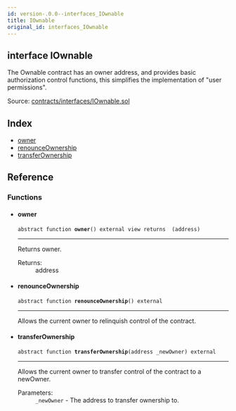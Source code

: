 ```yaml
---
id: version-.0.0--interfaces_IOwnable
title: IOwnable
original_id: interfaces_IOwnable
---
```


<div class="contract-doc"><div class="contract"><h2 class="contract-header"><span class="contract-kind">interface</span> IOwnable</h2><p class="description">The Ownable contract has an owner address, and provides basic authorization control functions, this simplifies the implementation of &quot;user permissions&quot;.</p><div class="source">Source: <a href="https://github.com/PolymathNetwork/polymath-core/blob/v2.1.0/contracts/interfaces/IOwnable.sol" target="_blank">contracts/interfaces/IOwnable.sol</a></div></div><div class="index"><h2>Index</h2><ul><li><a href="interfaces_IOwnable.html#owner">owner</a></li><li><a href="interfaces_IOwnable.html#renounceOwnership">renounceOwnership</a></li><li><a href="interfaces_IOwnable.html#transferOwnership">transferOwnership</a></li></ul></div><div class="reference"><h2>Reference</h2><div class="functions"><h3>Functions</h3><ul><li><div class="item function"><span id="owner" class="anchor-marker"></span><h4 class="name">owner</h4><div class="body"><code class="signature"><span>abstract </span>function <strong>owner</strong><span>() </span><span>external </span><span>view </span><span>returns  (address) </span></code><hr/><div class="description"><p>Returns owner.</p></div><dl><dt><span class="label-return">Returns:</span></dt><dd>address</dd></dl></div></div></li><li><div class="item function"><span id="renounceOwnership" class="anchor-marker"></span><h4 class="name">renounceOwnership</h4><div class="body"><code class="signature"><span>abstract </span>function <strong>renounceOwnership</strong><span>() </span><span>external </span></code><hr/><div class="description"><p>Allows the current owner to relinquish control of the contract.</p></div></div></div></li><li><div class="item function"><span id="transferOwnership" class="anchor-marker"></span><h4 class="name">transferOwnership</h4><div class="body"><code class="signature"><span>abstract </span>function <strong>transferOwnership</strong><span>(address _newOwner) </span><span>external </span></code><hr/><div class="description"><p>Allows the current owner to transfer control of the contract to a newOwner.</p></div><dl><dt><span class="label-parameters">Parameters:</span></dt><dd><div><code>_newOwner</code> - The address to transfer ownership to.</div></dd></dl></div></div></li></ul></div></div></div>
